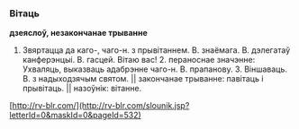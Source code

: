 ### Вітаць
**дзеяслоў, незакончанае трыванне**

1. Звяртацца да каго-, чаго-н. з прывітаннем. В. знаёмага. В. дэлегатаў канферэнцыі. В. гасцей. Вітаю вас! 2. пераноснае значэнне: Ухваляць, выказваць адабрэнне чаго-н. В. прапанову. 3. Віншаваць. В. з надыходзячым святом. || закончанае трыванне: павітаць і прывітаць. || назоўнік: вітанне.

<a rel="author">[http://rv-blr.com/](http://rv-blr.com/slounik.jsp?letterId=0&maskId=0&pageId=532)</a>
